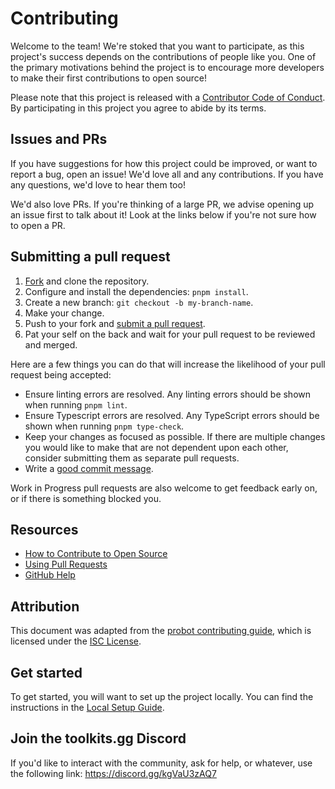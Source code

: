 # Contributing

[fork]: /fork
[pr]: /pr
[code-of-conduct]: ../CODE_OF_CONDUCT.md
[local-setup]: ./LOCALSETUP.md

Welcome to the team! We're stoked that you want to participate, as this project's success depends on the contributions of people like you. One of the primary motivations behind the project is to encourage more developers to make their first contributions to open source!

Please note that this project is released with a [Contributor Code of Conduct][code-of-conduct]. By participating in this project you agree to abide by its terms.

## Issues and PRs

If you have suggestions for how this project could be improved, or want to report a bug, open an issue! We'd love all and any contributions. If you have any questions, we'd love to hear them too!

We'd also love PRs. If you're thinking of a large PR, we advise opening up an issue first to
talk about it! Look at the links below if you're not sure how to open a PR.

## Submitting a pull request

1. [Fork][fork] and clone the repository.
1. Configure and install the dependencies: `pnpm install`.
1. Create a new branch: `git checkout -b my-branch-name`.
1. Make your change.
1. Push to your fork and [submit a pull request][pr].
1. Pat your self on the back and wait for your pull request to be reviewed and merged.

Here are a few things you can do that will increase the likelihood of your pull request being accepted:

- Ensure linting errors are resolved. Any linting errors should be shown when running `pnpm lint`.
- Ensure Typescript errors are resolved. Any TypeScript errors should be shown when running `pnpm type-check`.
- Keep your changes as focused as possible. If there are multiple changes you would like to make that are not dependent upon each other, consider submitting them as separate pull requests.
- Write a [good commit message](http://tbaggery.com/2008/04/19/a-note-about-git-commit-messages.html).

Work in Progress pull requests are also welcome to get feedback early on, or if there is something blocked you.

## Resources

- [How to Contribute to Open Source](https://opensource.guide/how-to-contribute/)
- [Using Pull Requests](https://help.github.com/articles/about-pull-requests/)
- [GitHub Help](https://help.github.com)

## Attribution

This document was adapted from the [probot contributing guide](https://github.com/probot/template/blob/master/CONTRIBUTING.md), which is licensed under the [ISC License](https://opensource.org/licenses/ISC).

## Get started

To get started, you will want to set up the project locally. You can find the instructions in the [Local Setup Guide][local-setup].

## Join the toolkits.gg Discord

If you'd like to interact with the community, ask for help, or whatever, use the following link: https://discord.gg/kgVaU3zAQ7
